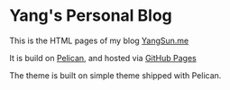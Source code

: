 # Yang's Personal Blog

This is the HTML pages of my blog [YangSun.me](yangsun.me)

It is build on [Pelican](http://docs.getpelican.com/en/3.6.3/), and hosted via [GitHub Pages](http://pages.github.com/)

The theme is built on simple theme shipped with Pelican.